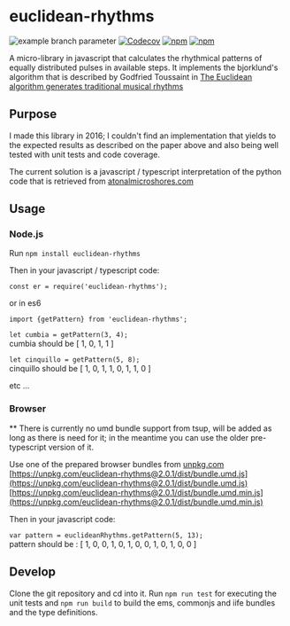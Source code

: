 # euclidean-rhythms

![example branch parameter](https://github.com/mkontogiannis/euclidean-rhythms/actions/workflows/main.yml/badge.svg?branch=master)
[![Codecov](https://img.shields.io/codecov/c/gh/mkontogiannis/euclidean-rhythms.svg?style=flat-square)](https://codecov.io/gh/mkontogiannis/euclidean-rhythms)
[![npm](https://img.shields.io/npm/v/euclidean-rhythms.svg?style=flat-square)](https://www.npmjs.com/package/euclidean-rhythms)
[![npm](https://img.shields.io/npm/dt/euclidean-rhythms.svg?style=flat-square)](https://www.npmjs.com/package/euclidean-rhythms)

A micro-library in javascript that calculates the rhythmical patterns of equally distributed pulses in available steps.
It implements the bjorklund's algorithm that is described by Godfried Toussaint in [The Euclidean algorithm generates traditional musical rhythms](http://cgm.cs.mcgill.ca/~godfried/publications/banff.pdf)

## Purpose

I made this library in 2016; I couldn't find an implementation that yields to the expected results as described on the paper above and also being well tested with unit tests and code coverage.

The current solution is a javascript / typescript interpretation of the python code that is retrieved from [atonalmicroshores.com](http://www.atonalmicroshores.com/2014/03/bjorklund-py/)

## Usage

### Node.js

Run `npm install euclidean-rhythms`

Then in your javascript / typescript code:

`const er = require('euclidean-rhythms');`

or in es6

`import {getPattern} from 'euclidean-rhythms';`

`let cumbia = getPattern(3, 4);`<br />
cumbia should be [ 1, 0, 1, 1 ]

`let cinquillo = getPattern(5, 8);`<br />
cinquillo should be [ 1, 0, 1, 1, 0, 1, 1, 0 ]

etc ...

### Browser

\*\* There is currently no umd bundle support from tsup, will be added as long as there is need for it; in the meantime you can use the older pre-typescript version of it.

Use one of the prepared browser bundles from [unpkg.com](https://unpkg.com) <br />
[https://unpkg.com/euclidean-rhythms@2.0.1/dist/bundle.umd.js](https://unpkg.com/euclidean-rhythms@2.0.1/dist/bundle.umd.js) <br />
[https://unpkg.com/euclidean-rhythms@2.0.1/dist/bundle.umd.min.js](https://unpkg.com/euclidean-rhythms@2.0.1/dist/bundle.umd.min.js) <br />

Then in your javascript code:

`var pattern = euclideanRhythms.getPattern(5, 13);`<br />
pattern should be : [ 1, 0, 0, 1, 0, 1, 0, 0, 1, 0, 1, 0, 0 ]

## Develop

Clone the git repository and cd into it.
Run `npm run test` for executing the unit tests and `npm run build` to build the ems, commonjs and iife bundles and the type definitions.
